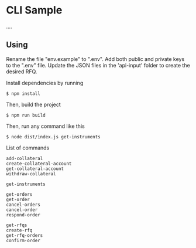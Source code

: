 # CLI Sample

....

## Using

Rename the file "env.example" to ".env".
Add both public and private keys to the ".env" file.
Update the JSON files in the 'api-input' folder to create the desired RFQ.

Install dependencies by running

```
$ npm install
```

Then, build the project

```
$ npm run build
```

Then, run any command like this

```
$ node dist/index.js get-instruments
```

List of commands

```
add-collateral
create-collateral-account
get-collateral-account
withdraw-collateral

get-instruments

get-orders
get-order
cancel-orders
cancel-order
respond-order

get-rfqs
create-rfq
get-rfq-orders
confirm-order
```

